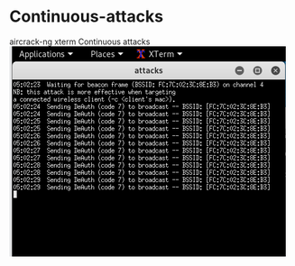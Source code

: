 # Continuous-attacks
aircrack-ng
xterm
Continuous attacks  
 ![Alt Text](https://github.com/zcvxcv/Continuous-attacks/blob/master/attacks.png)
